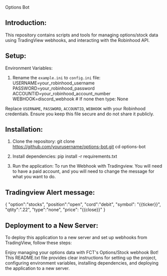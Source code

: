 Options Bot

Introduction:
-------------
This repository contains scripts and tools for managing options/stock data using TradingView webhooks,
  and interacting with the Robinhood API.

Setup:
------
Environment Variables:

1. Rename the `example.ini` to `config.ini` file:
    USERNAME=your_robinhood_username
    PASSWORD=your_robinhood_password
    ACCOUNTID=your_robinhood_account_number
    WEBHOOK=discord_webhook # If none then type: None


Replace `USERNAME`, `PASSWORD`, `ACCOUNTID`, `WEBHOOK` with your Robinhood credentials. Ensure you keep this file secure and do not share it publicly.

Installation:
-------------

1. Clone the repository:
  git clone https://github.com/yourusername/options-bot.git
  cd options-bot

2. Install dependencies:
  pip install -r requirements.txt

3. Run the application:
To run the Webhook with Tradingview. You will need to have a paid account, and you will need to change the message for what you want to do.

Tradingview Alert message:
-------------

{
  "option":"stocks",
  "position":"open",
  "cord":"debit",
  "symbol": "{{ticker}}",
  "qtity":".22",
  "type":"none",
  "price": "{{close}}"
}

Deployment to a New Server:
----------------------------

To deploy this application to a new server and set up webhooks from TradingView, follow these steps:

Enjoy managing your options data with FCT's Options/Stock webhook Bot!
This README.txt file provides clear instructions for setting up the project, configuring environment variables, installing dependencies, and deploying the application to a new server. 
